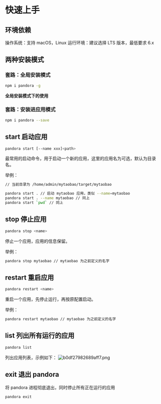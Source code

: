 # 快速上手

## 环境依赖

操作系统：支持 macOS，Linux
运行环境：建议选择 LTS 版本，最低要求 6.x

## 两种安装模式

### 套路：全局安装模式

```sh
npm i pandora -g
```

**全局安装模式下的使用**



### 套路：安装进应用模式

```sh
npm i pandora --save
```

## start 启动应用

```sh
pandora start [--name xxx]<path>
```

最常用的启动命令，用于启动一个新的应用，这里的应用名为可选，默认为目录名。

举例：

```sh
// 当前目录为 /home/admin/mytaobao/target/mytaobao

pandora start . // 启动 mytaobao 应用，类似 --name=mytaobao
pandora start . --name mytaobao // 同上
pandora start `pwd` // 同上
```

## stop 停止应用

```sh
pandora stop <name>
```

停止一个应用，应用的信息保留。

举例：

```sh
pandora stop mytaobao // mytaobao 为之前定义的名字
```

## restart 重启应用

```sh
pandora restart <name>
```

重启一个应用，先停止运行，再按原配置启动。

举例：

```sh
pandora restart mytaobao // mytaobao 为之前定义的名字
```

## list 列出所有运行的应用

```sh
pandora list
```

列出应用列表，示例如下：
![b0df27982689aff7.png](https://private-alipayobjects.alipay.com/alipay-rmsdeploy-image/skylark/png/33200/b0df27982689aff7.png) 

## exit 退出 pandora

将 pandora 进程彻底退出，同时停止所有正在运行的应用

```sh
pandora exit
```
